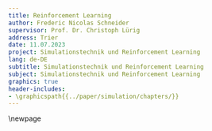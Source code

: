 ```yaml
---
title: Reinforcement Learning
author: Frederic Nicolas Schneider
supervisor: Prof. Dr. Christoph Lürig
address: Trier
date: 11.07.2023
project: Simulationstechnik und Reinforcement Learning
lang: de-DE
subtitle: Simulationstechnik und Reinforcement Learning
subject: Simulationstechnik und Reinforcement Learning
graphics: true
header-includes:
- \graphicspath{{../paper/simulation/chapters/}}
---
```

\newpage
